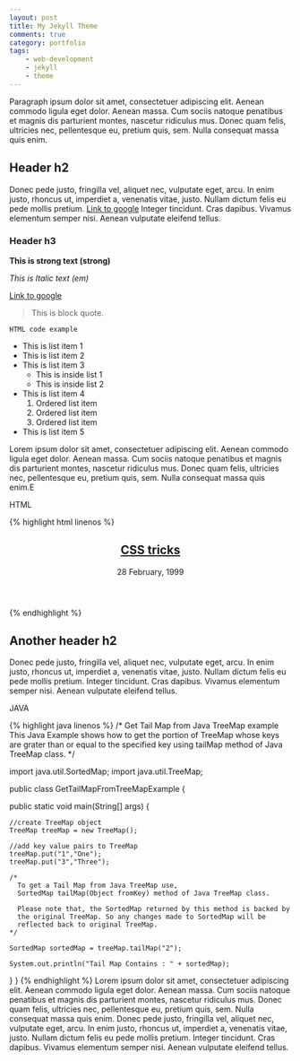 ```yaml
---
layout: post
title: My Jekyll Theme
comments: true
category: portfolio
tags:
    - web-development
    - jekyll
    - theme
---
```


Paragraph ipsum dolor sit amet, consectetuer adipiscing elit. Aenean commodo ligula eget dolor. Aenean massa. Cum sociis natoque penatibus et magnis dis parturient montes, nascetur ridiculus mus. Donec quam felis, ultricies nec, pellentesque eu, pretium quis, sem. Nulla consequat massa quis enim.

## Header h2 ##


Donec pede justo, fringilla vel, aliquet nec, vulputate eget, arcu. In enim justo, rhoncus ut, imperdiet a, venenatis vitae, justo. Nullam dictum felis eu pede mollis pretium.
[Link to google](http://google.co.uk)
Integer tincidunt. Cras dapibus. Vivamus elementum semper nisi. Aenean vulputate eleifend tellus.


### Header h3 ###

**This is strong text (strong)**

_This is Italic text (em)_

[Link to google](http://google.co.uk)

> This is block quote.

`HTML code example`

* This is list item 1
* This is list item 2
* This is list item 3
    - This is inside list 1
    - This is inside list 2
* This is list item 4
    1. Ordered list item
    2. Ordered list item
    3. Ordered list item
* This is list item 5

Lorem ipsum dolor sit amet, consectetuer adipiscing elit. Aenean commodo ligula eget dolor. Aenean massa. Cum sociis natoque penatibus et magnis dis parturient montes, nascetur ridiculus mus. Donec quam felis, ultricies nec, pellentesque eu, pretium quis, sem. Nulla consequat massa quis enim.E

<p class="highlighter-header">HTML</p>
{% highlight html linenos %}
<article>
    <header>
        <h1 ><a class="h1_link" href="/posts/1999/02/css-tricks">CSS tricks</a></h1>
        <time datetime="28 02 1999"> 28 February, 1999 </time>
    </header>
    <a class="comment_count" href="/posts/1999/02/css-tricks#disqus_thread" data-disqus-identifier="/posts/1999/02/css-tricks"></a>
</article>
{% endhighlight %}



## Another header h2 ##

Donec pede justo, fringilla vel, aliquet nec, vulputate eget, arcu. In enim justo, rhoncus ut, imperdiet a, venenatis vitae, justo. Nullam dictum felis eu pede mollis pretium. Integer tincidunt. Cras dapibus. Vivamus elementum semper nisi. Aenean vulputate eleifend tellus.

<p class="highlighter-header">JAVA</p>
{% highlight java linenos %}
/*
  Get Tail Map from Java TreeMap example
  This Java Example shows how to get the portion of TreeMap whose keys
  are grater than or equal to the specified key using tailMap method
  of Java TreeMap class.
*/

import java.util.SortedMap;
import java.util.TreeMap;

public class GetTailMapFromTreeMapExample {

  public static void main(String[] args) {

    //create TreeMap object
    TreeMap treeMap = new TreeMap();

    //add key value pairs to TreeMap
    treeMap.put("1","One");
    treeMap.put("3","Three");

    /*
      To get a Tail Map from Java TreeMap use,
      SortedMap tailMap(Object fromKey) method of Java TreeMap class.

      Please note that, the SortedMap returned by this method is backed by
      the original TreeMap. So any changes made to SortedMap will be
      reflected back to original TreeMap.
    */

    SortedMap sortedMap = treeMap.tailMap("2");

    System.out.println("Tail Map Contains : " + sortedMap);
  }
}
{% endhighlight %}
Lorem ipsum dolor sit amet, consectetuer adipiscing elit. Aenean commodo ligula eget dolor. Aenean massa. Cum sociis natoque penatibus et magnis dis parturient montes, nascetur ridiculus mus. Donec quam felis, ultricies nec, pellentesque eu, pretium quis, sem. Nulla consequat massa quis enim.
Donec pede justo, fringilla vel, aliquet nec, vulputate eget, arcu. In enim justo, rhoncus ut, imperdiet a, venenatis vitae, justo. Nullam dictum felis eu pede mollis pretium. Integer tincidunt. Cras dapibus. Vivamus elementum semper nisi. Aenean vulputate eleifend tellus.

